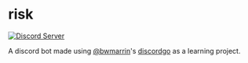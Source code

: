 # risk

[![Discord Server](https://img.shields.io/badge/Risk%20Bot-%23info-blue.svg)](https://discord.gg/eGwM9VYsJ5)

A discord bot made using [@bwmarrin](https://github.com/bwmarrin)'s [discordgo](https://github.com/bwmarrin/discordgo) as a learning project.
